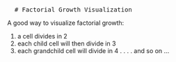 <pre>
  # Factorial_Growth_Visualization
</pre>
A good way to visualize factorial growth: 
1) a cell divides in 2
2) each child cell will then divide in 3
3) each grandchild cell will divide in 4
.
.
.
.
and so on ...
